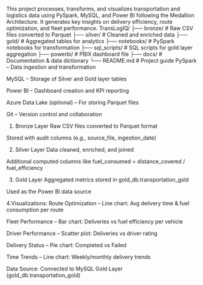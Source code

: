 This project processes, transforms, and visualizes transportation and logistics data using PySpark, MySQL, and Power BI following the Medallion Architecture. 
It generates key insights on delivery efficiency, route optimization, and fleet performance.
TransLogIQ/
├── bronze/                 # Raw CSV files converted to Parquet
├── silver/                 # Cleaned and enriched data
├── gold/                   # Aggregated tables for analytics
├── notebooks/              # PySpark notebooks for transformation
├── sql_scripts/            # SQL scripts for gold layer aggregation
├── powerbi/                # PBIX dashboard file
├── docs/                   # Documentation & data dictionary
└── README.md               # Project guide
PySpark – Data ingestion and transformation

MySQL – Storage of Silver and Gold layer tables

Power BI – Dashboard creation and KPI reporting

Azure Data Lake (optional) – For storing Parquet files

Git – Version control and collaboration

1. Bronze Layer
Raw CSV files converted to Parquet format

Stored with audit columns (e.g., source_file, ingestion_date)

2. Silver Layer
Data cleaned, enriched, and joined

Additional computed columns like fuel_consumed = distance_covered / fuel_efficiency

3. Gold Layer
Aggregated metrics stored in gold_db.transportation_gold

Used as the Power BI data source

4.Visualizations:
  Route Optimization – Line chart: Avg delivery time & fuel consumption per route
  
  Fleet Performance – Bar chart: Deliveries vs fuel efficiency per vehicle
  
  Driver Performance – Scatter plot: Deliveries vs driver rating
  
  Delivery Status – Pie chart: Completed vs Failed
  
  Time Trends – Line chart: Weekly/monthly delivery trends
  
  Data Source: Connected to MySQL Gold Layer (gold_db.transportation_gold)
